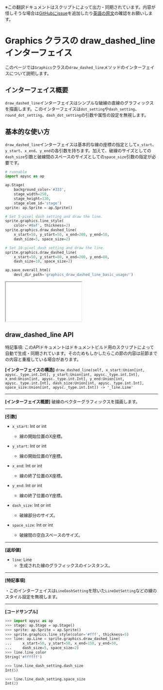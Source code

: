<span class="inconspicuous-txt">※この翻訳ドキュメントはスクリプトによって出力・同期されています。内容が怪しそうな場合は<a href="https://github.com/simon-ritchie/apysc/issues" target="_blank">GitHubにissue</a>を追加したり[英語の原文](../en/graphics_draw_dashed_line.html)の確認をお願いします。</span>

# Graphics クラスの draw_dashed_line インターフェイス

このページでは`Graphics`クラスの`draw_dashed_line`メソッドのインターフェイスについて説明します。

## インターフェイス概要

`draw_dashed_line`インターフェイスはシンプルな破線の直線のグラフィックスを描画します。このインターフェイスは`dot_setting`や`dash_setting`、`round_dot_setting`、`dash_dot_setting`の引数や属性の設定を無視します。

## 基本的な使い方

`draw_dashed_line`インターフェイスは基本的な線の座標の指定として`x_start`、`y_start`、`x_end`、`y_end`の各引数を持ちます。加えて、破線のサイズとしての`dash_size`引数と破線間のスペースのサイズとしての`space_size`引数の指定が必要です。

```py
# runnable
import apysc as ap

ap.Stage(
    background_color='#333',
    stage_width=250,
    stage_height=130,
    stage_elem_id='stage')
sprite: ap.Sprite = ap.Sprite()

# Set 5-pixel dash setting and draw the line.
sprite.graphics.line_style(
    color='#0af', thickness=2)
sprite.graphics.draw_dashed_line(
    x_start=50, y_start=50, x_end=200, y_end=50,
    dash_size=5, space_size=2)

# Set 10-pixel dash setting and draw the line.
sprite.graphics.draw_dashed_line(
    x_start=50, y_start=80, x_end=200, y_end=80,
    dash_size=10, space_size=2)

ap.save_overall_html(
    dest_dir_path='graphics_draw_dashed_line_basic_usage/')
```

<iframe src="static/graphics_draw_dashed_line_basic_usage/index.html" width="250" height=130></iframe>

## draw_dashed_line API

<span class="inconspicuous-txt">特記事項: このAPIドキュメントはドキュメントビルド用のスクリプトによって自動で生成・同期されています。そのためもしかしたらこの節の内容は前節までの内容と重複している場合があります。</span>

**[インターフェイスの構造]** `draw_dashed_line(self, x_start:Union[int, apysc._type.int.Int], y_start:Union[int, apysc._type.int.Int], x_end:Union[int, apysc._type.int.Int], y_end:Union[int, apysc._type.int.Int], dash_size:Union[int, apysc._type.int.Int], space_size:Union[int, apysc._type.int.Int]) -> '_line.Line'`<hr>

**[インターフェイス概要]** 破線のベクターグラフィックスを描画します。<hr>

**[引数]**

- `x_start`: Int or int
  - 線の開始位置のX座標。

- `y_start`: Int or int
  - 線の開始位置のY座標。

- `x_end`: Int or int
  - 線の終了位置のX座標。

- `y_end`: Int or int
  - 線の終了位置のY座標。

- `dash_size`: Int or int
  - 破線部分のサイズ。

- `space_size`: Int or int
  - 破線間の空白スペースのサイズ。

<hr>

**[返却値]**

- `line`: Line
  - 生成された線のグラフィックスのインスタンス。

<hr>

**[特記事項]**

 ・このインターフェイスは`LineDashSetting`を除いた`LineDotSetting`などの線のスタイル設定を無視します。<hr>

**[コードサンプル]**

```py
>>> import apysc as ap
>>> stage: ap.Stage = ap.Stage()
>>> sprite: ap.Sprite = ap.Sprite()
>>> sprite.graphics.line_style(color='#fff', thickness=5)
>>> line: ap.Line = sprite.graphics.draw_dashed_line(
...     x_start=50, y_start=50, x_end=150, y_end=50,
...     dash_size=5, space_size=2)
>>> line.line_color
String('#ffffff')

>>> line.line_dash_setting.dash_size
Int(5)

>>> line.line_dash_setting.space_size
Int(2)
```